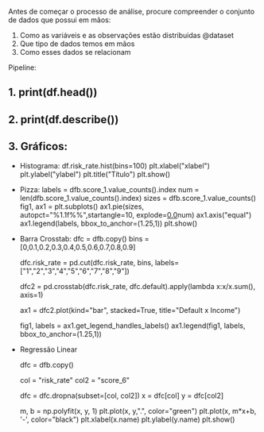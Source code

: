 Antes de começar o processo de análise, procure compreender o conjunto de dados que possui em mãos:

1. Como as variáveis e as observações estão distribuidas @dataset
2. Que tipo de dados temos em mãos
3. Como esses dados se relacionam

Pipeline:

## 1. print(df.head())
## 2. print(df.describe())
## 3. Gráficos:

  * Histograma:
      df.risk_rate.hist(bins=100)
      plt.xlabel("xlabel")
      plt.ylabel("ylabel")
      plt.title("Título")
      plt.show()

  * Pizza:
      labels = dfb.score_1.value_counts().index
      num = len(dfb.score_1.value_counts().index)
      sizes = dfb.score_1.value_counts()
      fig1, ax1 = plt.subplots()
      ax1.pie(sizes, autopct="%1.1f%%",startangle=10, explode=[0.0](vezes)num)
      ax1.axis("equal")
      ax1.legend(labels, bbox_to_anchor=(1.25,1))
      plt.show()

 * Barra Crosstab:
      dfc = dfb.copy()
      bins = [0,0.1,0.2,0.3,0.4,0.5,0.6,0.7,0.8,0.9]

      dfc.risk_rate = pd.cut(dfc.risk_rate, bins, labels=["1","2","3","4","5","6","7","8","9"])

      dfc2 = pd.crosstab(dfc.risk_rate, dfc.default).apply(lambda x:x/x.sum(), axis=1)

      ax1 = dfc2.plot(kind="bar", stacked=True, title="Default x Income")

      fig1, labels = ax1.get_legend_handles_labels()
      ax1.legend(fig1, labels, bbox_to_anchor=(1.25,1))

 * Regressão Linear

     dfc = dfb.copy()

    col = "risk_rate"
    col2 = "score_6"

    dfc = dfc.dropna(subset=[col, col2])
    x = dfc[col]
    y = dfc[col2]

    m, b = np.polyfit(x, y, 1)
    plt.plot(x, y,".", color="green")
    plt.plot(x, m*x+b, '-', color="black")
    plt.xlabel(x.name)
    plt.ylabel(y.name)
    plt.show()
